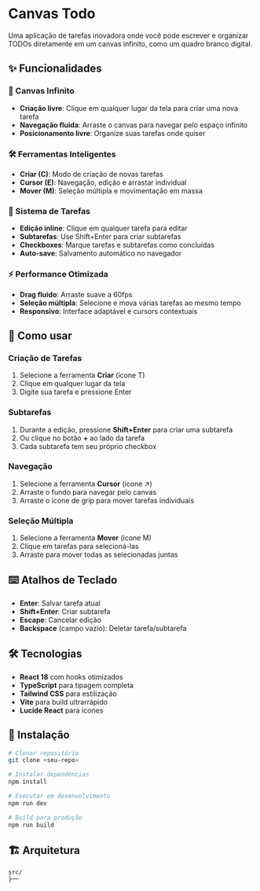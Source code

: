# Canvas Todo

Uma aplicação de tarefas inovadora onde você pode escrever e organizar TODOs diretamente em um canvas infinito, como um quadro branco digital.

## ✨ Funcionalidades

### 🎨 Canvas Infinito
- **Criação livre**: Clique em qualquer lugar da tela para criar uma nova tarefa
- **Navegação fluida**: Arraste o canvas para navegar pelo espaço infinito
- **Posicionamento livre**: Organize suas tarefas onde quiser

### 🛠️ Ferramentas Inteligentes
- **Criar (C)**: Modo de criação de novas tarefas
- **Cursor (E)**: Navegação, edição e arrastar individual
- **Mover (M)**: Seleção múltipla e movimentação em massa

### 📝 Sistema de Tarefas
- **Edição inline**: Clique em qualquer tarefa para editar
- **Subtarefas**: Use Shift+Enter para criar subtarefas
- **Checkboxes**: Marque tarefas e subtarefas como concluídas
- **Auto-save**: Salvamento automático no navegador

### ⚡ Performance Otimizada
- **Drag fluido**: Arraste suave a 60fps
- **Seleção múltipla**: Selecione e mova várias tarefas ao mesmo tempo
- **Responsivo**: Interface adaptável e cursors contextuais

## 🚀 Como usar

### Criação de Tarefas
1. Selecione a ferramenta **Criar** (ícone T)
2. Clique em qualquer lugar da tela
3. Digite sua tarefa e pressione Enter

### Subtarefas
1. Durante a edição, pressione **Shift+Enter** para criar uma subtarefa
2. Ou clique no botão **+** ao lado da tarefa
3. Cada subtarefa tem seu próprio checkbox

### Navegação
1. Selecione a ferramenta **Cursor** (ícone ↗)
2. Arraste o fundo para navegar pelo canvas
3. Arraste o ícone de grip para mover tarefas individuais

### Seleção Múltipla
1. Selecione a ferramenta **Mover** (ícone M)
2. Clique em tarefas para selecioná-las
3. Arraste para mover todas as selecionadas juntas

## ⌨️ Atalhos de Teclado

- **Enter**: Salvar tarefa atual
- **Shift+Enter**: Criar subtarefa
- **Escape**: Cancelar edição
- **Backspace** (campo vazio): Deletar tarefa/subtarefa

## 🛠️ Tecnologias

- **React 18** com hooks otimizados
- **TypeScript** para tipagem completa
- **Tailwind CSS** para estilização
- **Vite** para build ultrarrápido
- **Lucide React** para ícones

## 🚀 Instalação

```bash
# Clonar repositório
git clone <seu-repo>

# Instalar dependências
npm install

# Executar em desenvolvimento
npm run dev

# Build para produção
npm run build
```

## 🏗️ Arquitetura

```
src/
├──
``` 